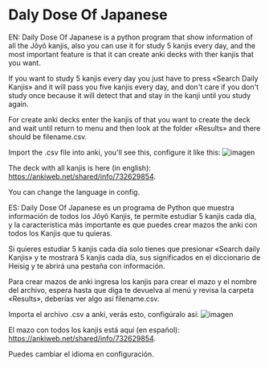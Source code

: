 # Daly Dose Of Japanese

EN:
Daily Dose Of Japanese is a python program that show information of all the Jôyô kanjis, also you can use it for study 5 kanjis every day, and the most important feature is that it can create anki decks with ther kanjis that you want.

If you want to study 5 kanjis every day you just have to press «Search Daily Kanjis» and it will pass you five kanjis every day, and don't care if you don't study once because it will detect that and stay in the kanji until you study again.


For create anki decks enter the kanjis of that you want to create the deck and wait until return to menu and then look at the folder «Results» and there should be filename.csv.

Import the .csv file into anki, you'll see this, configure it like this:
![imagen](https://user-images.githubusercontent.com/79225325/114454951-c9581e00-9ba0-11eb-9796-2f1ff970fd97.png)

The deck with all kanjis is here (in english): https://ankiweb.net/shared/info/732629854.

You can change the language in config.

ES:
Daily Dose Of Japanese es un programa de Python que muestra información de todos los Jôyô Kanjis, te permite estudiar 5 kanjis cada día, y la característica más importante es que puedes crear mazos the anki con todos los Kanjis que tu quieras.

Si quieres estudiar 5 kanjis cada día solo tienes que presionar «Search daily Kanjis» y te mostrará 5 kanjis cada día, sus significados en el diccionario de Heisig y te abrirá una pestaña con información.

Para crear mazos de anki ingresa los kanjis para crear el mazo y el nombre del archivo, espera hasta que diga te devuelva al menú y revisa la carpeta «Results», deberías ver algo así filename.csv.

Importa el archivo .csv a anki, verás esto, configúralo así:
![imagen](https://user-images.githubusercontent.com/79225325/114456078-125ca200-9ba2-11eb-979e-50ae4b7d25fe.png)

El mazo con todos los kanjis está aquí (en español): https://ankiweb.net/shared/info/732629854.

Puedes cambiar el idioma en configuración.
